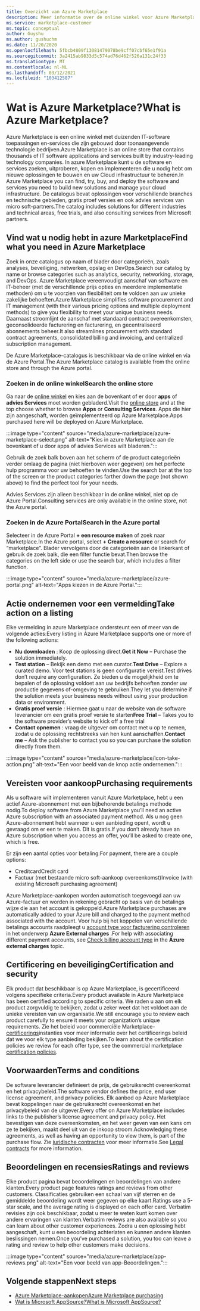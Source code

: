 ```yaml
---
title: Overzicht van Azure Marketplace
description: Meer informatie over de online winkel voor Azure Marketplace en hoe u software en oplossingen kunt vinden en uitproberen.
ms.service: marketplace-customer
ms.topic: conceptual
author: Guyshu
ms.author: gushuchm
ms.date: 11/20/2020
ms.openlocfilehash: 5fbcb4809f13081479078be9cff07cbf65e1f91a
ms.sourcegitcommit: 3a2415ab9833d5c574ad76d462f526a131c24f33
ms.translationtype: MT
ms.contentlocale: nl-NL
ms.lasthandoff: 03/12/2021
ms.locfileid: "103412587"
---
```

# <a name="what-is-azure-marketplace"></a><span data-ttu-id="cbb20-103">Wat is Azure Marketplace?</span><span class="sxs-lookup"><span data-stu-id="cbb20-103">What is Azure Marketplace?</span></span>

<span data-ttu-id="cbb20-104">Azure Marketplace is een online winkel met duizenden IT-software toepassingen en-services die zijn gebouwd door toonaangevende technologie bedrijven.</span><span class="sxs-lookup"><span data-stu-id="cbb20-104">Azure Marketplace is an online store that contains thousands of IT software applications and services built by industry-leading technology companies.</span></span> <span data-ttu-id="cbb20-105">In azure Marketplace kunt u de software en services zoeken, uitproberen, kopen en implementeren die u nodig hebt om nieuwe oplossingen te bouwen en uw Cloud infrastructuur te beheren.</span><span class="sxs-lookup"><span data-stu-id="cbb20-105">In Azure Marketplace you can find, try, buy, and deploy the software and services you need to build new solutions and manage your cloud infrastructure.</span></span> <span data-ttu-id="cbb20-106">De catalogus bevat oplossingen voor verschillende branches en technische gebieden, gratis proef versies en ook advies services van micro soft-partners.</span><span class="sxs-lookup"><span data-stu-id="cbb20-106">The catalog includes solutions for different industries and technical areas, free trials, and also consulting services from Microsoft partners.</span></span>

## <a name="find-what-you-need-in-azure-marketplace"></a><span data-ttu-id="cbb20-107">Vind wat u nodig hebt in azure Marketplace</span><span class="sxs-lookup"><span data-stu-id="cbb20-107">Find what you need in Azure Marketplace</span></span>

<span data-ttu-id="cbb20-108">Zoek in onze catalogus op naam of blader door categorieën, zoals analyses, beveiliging, netwerken, opslag en DevOps.</span><span class="sxs-lookup"><span data-stu-id="cbb20-108">Search our catalog by name or browse categories such as analytics, security, networking, storage, and DevOps.</span></span> <span data-ttu-id="cbb20-109">Azure Marketplace vereenvoudigt aanschaf van software en IT-beheer (met de verschillende prijs opties en meerdere implementatie methoden) om u te voorzien van flexibiliteit om te voldoen aan uw unieke zakelijke behoeften.</span><span class="sxs-lookup"><span data-stu-id="cbb20-109">Azure Marketplace simplifies software procurement and IT management (with their various pricing options and multiple deployment methods) to give you flexibility to meet your unique business needs.</span></span> <span data-ttu-id="cbb20-110">Daarnaast stroomlijnt de aanschaf met standaard contract overeenkomsten, geconsolideerde facturering en facturering, en gecentraliseerd abonnements beheer.</span><span class="sxs-lookup"><span data-stu-id="cbb20-110">It also streamlines procurement with standard contract agreements, consolidated billing and invoicing, and centralized subscription management.</span></span>

<span data-ttu-id="cbb20-111">De Azure Marketplace-catalogus is beschikbaar via de online winkel en via de Azure Portal.</span><span class="sxs-lookup"><span data-stu-id="cbb20-111">The Azure Marketplace catalog is available from the online store and through the Azure portal.</span></span>  

### <a name="search-the-online-store"></a><span data-ttu-id="cbb20-112">Zoeken in de online winkel</span><span class="sxs-lookup"><span data-stu-id="cbb20-112">Search the online store</span></span>

<span data-ttu-id="cbb20-113">Ga naar de [online winkel](https://azuremarketplace.microsoft.com/) en kies aan de bovenkant of er door **apps** of **advies Services** moet worden gebladerd.</span><span class="sxs-lookup"><span data-stu-id="cbb20-113">Visit the [online store](https://azuremarketplace.microsoft.com/) and at the top choose whether to browse **Apps** or **Consulting Services**.</span></span> <span data-ttu-id="cbb20-114">Apps die hier zijn aangeschaft, worden geïmplementeerd op Azure Marketplace.</span><span class="sxs-lookup"><span data-stu-id="cbb20-114">Apps purchased here will be deployed on Azure Marketplace.</span></span>

:::image type="content" source="media/azure-marketplace/azure-marketplace-select.png" alt-text="Kies in azure Marketplace aan de bovenkant of u door apps of advies Services wilt bladeren.":::

<span data-ttu-id="cbb20-116">Gebruik de zoek balk boven aan het scherm of de product categorieën verder omlaag de pagina (niet hierboven weer gegeven) om het perfecte hulp programma voor uw behoeften te vinden.</span><span class="sxs-lookup"><span data-stu-id="cbb20-116">Use the search bar at the top of the screen or the product categories farther down the page (not shown above) to find the perfect tool for your needs.</span></span>

<span data-ttu-id="cbb20-117">Advies Services zijn alleen beschikbaar in de online winkel, niet op de Azure Portal.</span><span class="sxs-lookup"><span data-stu-id="cbb20-117">Consulting services are only available in the online store, not the Azure portal.</span></span>

### <a name="search-in-the-azure-portal"></a><span data-ttu-id="cbb20-118">Zoeken in de Azure Portal</span><span class="sxs-lookup"><span data-stu-id="cbb20-118">Search in the Azure portal</span></span>

<span data-ttu-id="cbb20-119">Selecteer in de Azure Portal **+ een resource maken** of zoek naar Marketplace.</span><span class="sxs-lookup"><span data-stu-id="cbb20-119">In the Azure portal, select **+ Create a resource** or search for “marketplace”.</span></span> <span data-ttu-id="cbb20-120">Blader vervolgens door de categorieën aan de linkerkant of gebruik de zoek balk, die een filter functie bevat.</span><span class="sxs-lookup"><span data-stu-id="cbb20-120">Then browse the categories on the left side or use the search bar, which includes a filter function.</span></span>

:::image type="content" source="media/azure-marketplace/azure-portal.png" alt-text="Apps kiezen in de Azure Portal.":::

## <a name="take-action-on-a-listing"></a><span data-ttu-id="cbb20-122">Actie ondernemen voor een vermelding</span><span class="sxs-lookup"><span data-stu-id="cbb20-122">Take action on a listing</span></span>

<span data-ttu-id="cbb20-123">Elke vermelding in azure Marketplace ondersteunt een of meer van de volgende acties:</span><span class="sxs-lookup"><span data-stu-id="cbb20-123">Every listing in Azure Marketplace supports one or more of the following actions:</span></span>

- <span data-ttu-id="cbb20-124">**Nu downloaden** : Koop de oplossing direct.</span><span class="sxs-lookup"><span data-stu-id="cbb20-124">**Get it Now** – Purchase the solution immediately.</span></span>
- <span data-ttu-id="cbb20-125">**Test station** – Bekijk een demo met een curator.</span><span class="sxs-lookup"><span data-stu-id="cbb20-125">**Test Drive** – Explore a curated demo.</span></span> <span data-ttu-id="cbb20-126">Voor test stations is geen configuratie vereist.</span><span class="sxs-lookup"><span data-stu-id="cbb20-126">Test drives don’t require any configuration.</span></span> <span data-ttu-id="cbb20-127">Ze bieden u de mogelijkheid om te bepalen of de oplossing voldoet aan uw bedrijfs behoeften zonder uw productie gegevens of-omgeving te gebruiken.</span><span class="sxs-lookup"><span data-stu-id="cbb20-127">They let you determine if the solution meets your business needs without using your production data or environment.</span></span>
- <span data-ttu-id="cbb20-128">**Gratis proef versie** : Hiermee gaat u naar de website van de software leverancier om een gratis proef versie te starten</span><span class="sxs-lookup"><span data-stu-id="cbb20-128">**Free Trial** – Takes you to the software provider’s website to kick off a free trial</span></span>
- <span data-ttu-id="cbb20-129">**Contact opnemen** : vraag de uitgever om contact met u op te nemen, zodat u de oplossing rechtstreeks van hen kunt aanschaffen.</span><span class="sxs-lookup"><span data-stu-id="cbb20-129">**Contact me** – Ask the publisher to contact you so you can purchase the solution directly from them.</span></span>

:::image type="content" source="media/azure-marketplace/icon-take-action.png" alt-text="Een voor beeld van de knop actie ondernemen.":::

## <a name="purchasing-requirements"></a><span data-ttu-id="cbb20-131">Vereisten voor aankoop</span><span class="sxs-lookup"><span data-stu-id="cbb20-131">Purchasing requirements</span></span>

<span data-ttu-id="cbb20-132">Als u software wilt implementeren vanuit Azure Marketplace, hebt u een actief Azure-abonnement met een bijbehorende betalings methode nodig.</span><span class="sxs-lookup"><span data-stu-id="cbb20-132">To deploy software from Azure Marketplace you’ll need an active Azure subscription with an associated payment method.</span></span> <span data-ttu-id="cbb20-133">Als u nog geen Azure-abonnement hebt wanneer u een aanbieding opent, wordt u gevraagd om er een te maken. Dit is gratis.</span><span class="sxs-lookup"><span data-stu-id="cbb20-133">If you don’t already have an Azure subscription when you access an offer, you’ll be asked to create one, which is free.</span></span>

<span data-ttu-id="cbb20-134">Er zijn een aantal opties voor betaling:</span><span class="sxs-lookup"><span data-stu-id="cbb20-134">For payment, there are a couple options:</span></span>  

- <span data-ttu-id="cbb20-135">Creditcard</span><span class="sxs-lookup"><span data-stu-id="cbb20-135">Credit card</span></span>
- <span data-ttu-id="cbb20-136">Factuur (met bestaande micro soft-aankoop overeenkomst)</span><span class="sxs-lookup"><span data-stu-id="cbb20-136">Invoice (with existing Microsoft purchasing agreement)</span></span>

<span data-ttu-id="cbb20-137">Azure Marketplace-aankopen worden automatisch toegevoegd aan uw Azure-factuur en worden in rekening gebracht op basis van de betalings wijze die aan het account is gekoppeld.</span><span class="sxs-lookup"><span data-stu-id="cbb20-137">Azure Marketplace purchases are automatically added to your Azure bill and charged to the payment method associated with the account.</span></span> <span data-ttu-id="cbb20-138">Voor hulp bij het koppelen van verschillende betalings accounts raadpleegt u [account type voor facturering controleren](/azure/cost-management-billing/understand/understand-azure-marketplace-charges#check-billing-account-type) in het onderwerp **Azure External charges** .</span><span class="sxs-lookup"><span data-stu-id="cbb20-138">For help with associating different payment accounts, see [Check billing account type](/azure/cost-management-billing/understand/understand-azure-marketplace-charges#check-billing-account-type) in the **Azure external charges** topic.</span></span>

## <a name="certification-and-security"></a><span data-ttu-id="cbb20-139">Certificering en beveiliging</span><span class="sxs-lookup"><span data-stu-id="cbb20-139">Certification and security</span></span>

<span data-ttu-id="cbb20-140">Elk product dat beschikbaar is op Azure Marketplace, is gecertificeerd volgens specifieke criteria.</span><span class="sxs-lookup"><span data-stu-id="cbb20-140">Every product available in Azure Marketplace has been certified according to specific criteria.</span></span> <span data-ttu-id="cbb20-141">We raden u aan om elk product zorgvuldig te bekijken, zodat u zeker weet dat het voldoet aan de unieke vereisten van uw organisatie.</span><span class="sxs-lookup"><span data-stu-id="cbb20-141">We still encourage you to review each product carefully to ensure it meets your organization’s unique requirements.</span></span> <span data-ttu-id="cbb20-142">Zie het beleid voor commerciële Marketplace- [certificerings](/legal/marketplace/certification-policies)instanties voor meer informatie over het certificerings beleid dat we voor elk type aanbieding bekijken.</span><span class="sxs-lookup"><span data-stu-id="cbb20-142">To learn about the certification policies we review for each offer type, see the commercial marketplace [certification policies](/legal/marketplace/certification-policies).</span></span>

## <a name="terms-and-conditions"></a><span data-ttu-id="cbb20-143">Voorwaarden</span><span class="sxs-lookup"><span data-stu-id="cbb20-143">Terms and conditions</span></span>

<span data-ttu-id="cbb20-144">De software leverancier definieert de prijs, de gebruiksrecht overeenkomst en het privacybeleid.</span><span class="sxs-lookup"><span data-stu-id="cbb20-144">The software vendor defines the price, end user license agreement, and privacy policies.</span></span> <span data-ttu-id="cbb20-145">Elk aanbod op Azure Marketplace bevat koppelingen naar de gebruiksrecht overeenkomst en het privacybeleid van de uitgever.</span><span class="sxs-lookup"><span data-stu-id="cbb20-145">Every offer on Azure Marketplace includes links to the publisher’s license agreement and privacy policy.</span></span> <span data-ttu-id="cbb20-146">Het bevestigen van deze overeenkomsten, en het weer geven van een kans om ze te bekijken, maakt deel uit van de inkoop stroom.</span><span class="sxs-lookup"><span data-stu-id="cbb20-146">Acknowledging these agreements, as well as having an opportunity to view them, is part of the purchase flow.</span></span> <span data-ttu-id="cbb20-147">Zie [juridische contracten](legal-contracts.md) voor meer informatie.</span><span class="sxs-lookup"><span data-stu-id="cbb20-147">See [Legal contracts](legal-contracts.md) for more information.</span></span>

## <a name="ratings-and-reviews"></a><span data-ttu-id="cbb20-148">Beoordelingen en recensies</span><span class="sxs-lookup"><span data-stu-id="cbb20-148">Ratings and reviews</span></span>

<span data-ttu-id="cbb20-149">Elke product pagina bevat beoordelingen en beoordelingen van andere klanten.</span><span class="sxs-lookup"><span data-stu-id="cbb20-149">Every product page features ratings and reviews from other customers.</span></span> <span data-ttu-id="cbb20-150">Classificaties gebruiken een schaal van vijf sterren en de gemiddelde beoordeling wordt weer gegeven op elke kaart.</span><span class="sxs-lookup"><span data-stu-id="cbb20-150">Ratings use a 5-star scale, and the average rating is displayed on each offer card.</span></span> <span data-ttu-id="cbb20-151">Verbatim revisies zijn ook beschikbaar, zodat u meer te weten kunt komen over andere ervaringen van klanten.</span><span class="sxs-lookup"><span data-stu-id="cbb20-151">Verbatim reviews are also available so you can learn about other customer experiences.</span></span> <span data-ttu-id="cbb20-152">Zodra u een oplossing hebt aangeschaft, kunt u een beoordeling achterlaten en kunnen andere klanten beslissingen nemen.</span><span class="sxs-lookup"><span data-stu-id="cbb20-152">Once you’ve purchased a solution, you too can leave a rating and review to help other customers make decisions.</span></span>

:::image type="content" source="media/azure-marketplace/app-reviews.png" alt-text="Een voor beeld van app-Beoordelingen.":::

## <a name="next-steps"></a><span data-ttu-id="cbb20-154">Volgende stappen</span><span class="sxs-lookup"><span data-stu-id="cbb20-154">Next steps</span></span>

- [<span data-ttu-id="cbb20-155">Azure Marketplace-aankopen</span><span class="sxs-lookup"><span data-stu-id="cbb20-155">Azure Marketplace purchasing</span></span>](azure-purchasing-invoicing.md)
- [<span data-ttu-id="cbb20-156">Wat is Microsoft AppSource?</span><span class="sxs-lookup"><span data-stu-id="cbb20-156">What is Microsoft AppSource?</span></span>](appsource-overview.md)